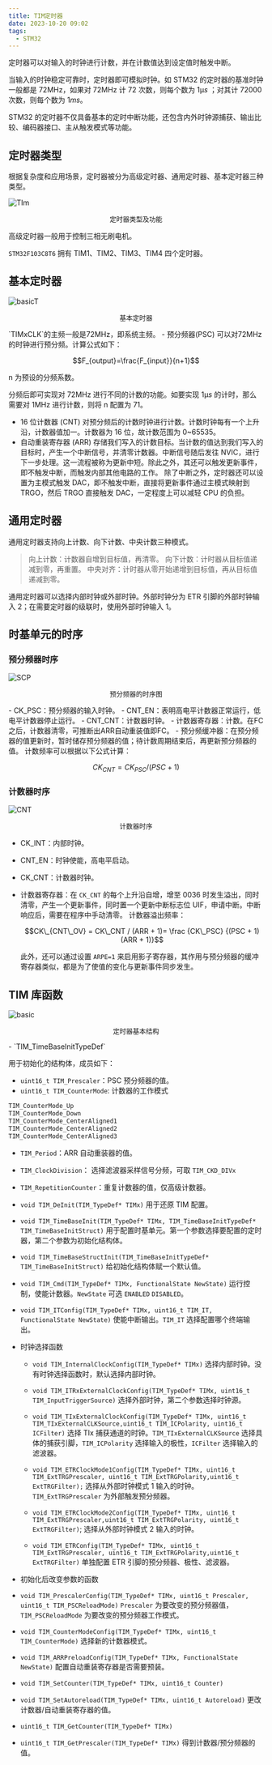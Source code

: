 ```yaml
---
title: TIM定时器
date: 2023-10-20 09:02
tags:
  - STM32
---
```


定时器可以对输入的时钟进行计数，并在计数值达到设定值时触发中断。

当输入的时钟稳定可靠时，定时器即可模拟时钟。如 STM32 的定时器的基准时钟一般都是 72MHz，如果对 72MHz 计 72 次数，则每个数为 $1 \upmu s$ ；对其计 72000 次数，则每个数为 $1 ms$。

STM32 的定时器不仅具备基本的定时中断功能，还包含内外时钟源捕获、输出比较、编码器接口、主从触发模式等功能。

## 定时器类型

根据复杂度和应用场景，定时器被分为高级定时器、通用定时器、基本定时器三种类型。

![TIm](./TIm.png)

<p style="font-size: 13px" align = "center">定时器类型及功能</p>

高级定时器一般用于控制三相无刷电机。

`STM32F103C8T6` 拥有 TIM1、TIM2、TIM3、TIM4 四个定时器。

## 基本定时器

![basicT](./basicT.png)

<p style="font-size: 13px" align = "center">基本定时器</p>
`TIMxCLK`的主频一般是72MHz，即系统主频。
- 预分频器(PSC)
 可以对72MHz的时钟进行预分频。计算公式如下：

$$F_{output}=\frac{F_{input}}{n+1}$$

n 为预设的分频系数。

分频后即可实现对 72MHz 进行不同的计数的功能。如要实现 $1 \upmu s$ 的计时，那么需要对 1MHz 进行计数，则将 n 配置为 71。

- 16 位计数器 (CNT)
    对预分频后的计数时钟进行计数。计数时钟每有一个上升沿，计数器值加一。计数器为 16 位，故计数范围为 0~65535。
- 自动重装寄存器 (ARR)
    存储我们写入的计数目标。当计数的值达到我们写入的目标时，产生一个中断信号，并清零计数器。中断信号随后发往 NVIC，进行下一步处理。这一流程被称为更新中短。除此之外，其还可以触发更新事件，即不触发中断，而触发内部其他电路的工作。
    除了中断之外，定时器还可以设置为主模式触发 DAC，即不触发中断，直接将更新事件通过主模式映射到 TRGO，然后 TRGO 直接触发 DAC，一定程度上可以减轻 CPU 的负担。

## 通用定时器

通用定时器支持向上计数、向下计数、中央计数三种模式。

> 向上计数：计数器自增到目标值，再清零。
> 向下计数：计时器从目标值递减到零，再重置。
> 中央对齐：计时器从零开始递增到目标值，再从目标值递减到零。

通用定时器可以选择内部时钟或外部时钟。外部时钟分为 ETR 引脚的外部时钟输入 2；在需要定时器的级联时，使用外部时钟输入 1。

## 时基单元的时序

### 预分频器时序

![SCP](./SPC.png)

<p style="font-size: 13px" align = "center">预分频器的时序图</p>
- CK_PSC：预分频器的输入时钟。
- CNT_EN：表明高电平计数器正常运行，低电平计数器停止运行。
- CNT_CNT：计数器时钟。
- 计数器寄存器：计数。在FC之后，计数器清零，可推断出ARR自动重装值即FC。
- 预分频缓冲器：在预分频器的值更新时，暂时储存预分频器的值；待计数周期结束后，再更新预分频器的值。
计数频率可以根据以下公式计算：

$$CK_{CNT} = CK_{PSC} / (PSC + 1)$$

### 计数器时序

![CNT](./timeSeq.png)

<p style="font-size: 13px" align = "center">计数器时序</p>

- CK_INT：内部时钟。
- CNT_EN：时钟使能，高电平启动。
- CK_CNT：计数器时钟。
- 计数器寄存器：在 `CK_CNT` 的每个上升沿自增，增至 0036 时发生溢出，同时清零，产生一个更新事件，同时置一个更新中断标志位 UIF，申请中断。中断响应后，需要在程序中手动清零。
    计数器溢出频率：

    $$CK\_{CNT\_OV} = CK\_CNT / (ARR + 1)= \frac {CK\_PSC}  {(PSC + 1)  (ARR + 1)}$$

    此外，还可以通过设置 `ARPE=1` 来启用影子寄存器，其作用与预分频器的缓冲寄存器类似，都是为了使值的变化与更新事件同步发生。

## TIM 库函数

![basic](./basicStruct.png)

<p style="font-size: 13px" align = "center">定时器基本结构</p>
- `TIM_TimeBaseInitTypeDef`

 用于初始化的结构体，成员如下：

- `uint16_t TIM_Prescaler`：PSC 预分频器的值。
- `uint16_t TIM_CounterMode`: 计数器的工作模式

```C
TIM_CounterMode_Up
TIM_CounterMode_Down
TIM_CounterMode_CenterAligned1
TIM_CounterMode_CenterAligned2
TIM_CounterMode_CenterAligned3
```

- `TIM_Period`：ARR 自动重装器的值。
- `TIM_ClockDivision`： 选择滤波器采样信号分频，可取 `TIM_CKD_DIVx`
- `TIM_RepetitionCounter`：重复计数器的值，仅高级计数器。
- `void TIM_DeInit(TIM_TypeDef* TIMx)`
    用于还原 TIM 配置。
- `void TIM_TimeBaseInit(TIM_TypeDef* TIMx, TIM_TimeBaseInitTypeDef* TIM_TimeBaseInitStruct)`
    用于配置时基单元。第一个参数选择要配置的定时器，第二个参数为初始化结构体。
- `void TIM_TimeBaseStructInit(TIM_TimeBaseInitTypeDef* TIM_TimeBaseInitStruct)`
    给初始化结构体赋一个默认值。
- `void TIM_Cmd(TIM_TypeDef* TIMx, FunctionalState NewState)`
    运行控制，使能计数器。`NewState` 可选 `ENABLED` `DISABLED`。
- `void TIM_ITConfig(TIM_TypeDef* TIMx, uint16_t TIM_IT, FunctionalState NewState)`
    使能中断输出。`TIM_IT` 选择配置哪个终端输出。
- 时钟选择函数
  - `void TIM_InternalClockConfig(TIM_TypeDef* TIMx)`
        选择内部时钟。没有时钟选择函数时，默认选择内部时钟。

  - `void TIM_ITRxExternalClockConfig(TIM_TypeDef* TIMx, uint16_t TIM_InputTriggerSource)`
        选择外部时钟，第二个参数选择时钟源。

  - `void TIM_TIxExternalClockConfig(TIM_TypeDef* TIMx, uint16_t TIM_TIxExternalCLKSource,uint16_t TIM_ICPolarity, uint16_t ICFilter)`
        选择 TIx 捕获通道的时钟。`TIM_TIxExternalCLKSource` 选择具体的捕获引脚，`TIM_ICPolarity` 选择输入的极性，`ICFilter` 选择输入的滤波器。
  - `void TIM_ETRClockMode1Config(TIM_TypeDef* TIMx, uint16_t TIM_ExtTRGPrescaler, uint16_t TIM_ExtTRGPolarity,uint16_t ExtTRGFilter);`
        选择从外部时钟模式 1 输入的时钟。`TIM_ExtTRGPrescaler` 为外部触发预分频器。
  - `void TIM_ETRClockMode2Config(TIM_TypeDef* TIMx, uint16_t TIM_ExtTRGPrescaler,uint16_t TIM_ExtTRGPolarity, uint16_t ExtTRGFilter)`;
        选择从外部时钟模式 2 输入的时钟。
  - `void TIM_ETRConfig(TIM_TypeDef* TIMx, uint16_t TIM_ExtTRGPrescaler, uint16_t TIM_ExtTRGPolarity,uint16_t ExtTRGFilter)`
        单独配置 ETR 引脚的预分频器、极性、滤波器。

- 初始化后改变参数的函数
- `void TIM_PrescalerConfig(TIM_TypeDef* TIMx, uint16_t Prescaler, uint16_t TIM_PSCReloadMode)`
    `Prescaler` 为要改变的预分频器值，`TIM_PSCReloadMode` 为要改变的预分频器工作模式。
- `void TIM_CounterModeConfig(TIM_TypeDef* TIMx, uint16_t TIM_CounterMode)`
    选择新的计数器模式。
- `void TIM_ARRPreloadConfig(TIM_TypeDef* TIMx, FunctionalState NewState)`
    配置自动重装寄存器是否需要预装。
- `void TIM_SetCounter(TIM_TypeDef* TIMx, uint16_t Counter)`
- `void TIM_SetAutoreload(TIM_TypeDef* TIMx, uint16_t Autoreload)`
    更改计数器/自动重装寄存器的值。
- `uint16_t TIM_GetCounter(TIM_TypeDef* TIMx)`
- `uint16_t TIM_GetPrescaler(TIM_TypeDef* TIMx)`
 得到计数器/预分频器的值。
